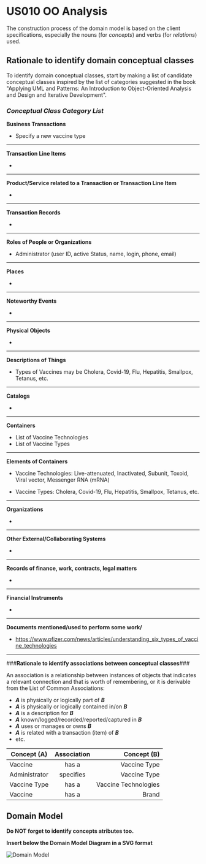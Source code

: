 # US010 OO Analysis #

The construction process of the domain model is based on the client specifications, especially the nouns (for _concepts_) and verbs (for _relations_) used. 

## Rationale to identify domain conceptual classes ##
To identify domain conceptual classes, start by making a list of candidate conceptual classes inspired by the list of categories suggested in the book "Applying UML and Patterns: An Introduction to Object-Oriented Analysis and Design and Iterative Development". 


### _Conceptual Class Category List_ ###

**Business Transactions**

* Specify a new vaccine type

---

**Transaction Line Items**

* 

---

**Product/Service related to a Transaction or Transaction Line Item**

* 

---


**Transaction Records**

* 

---  


**Roles of People or Organizations**

* Administrator (user ID, active Status, name, login, phone, email)


---


**Places**

*  

---

**Noteworthy Events**

* 

---


**Physical Objects**

*

---


**Descriptions of Things**

* Types of Vaccines may be Cholera, Covid-19, Flu, Hepatitis, Smallpox, Tetanus, etc.


---


**Catalogs**

*  

---


**Containers**

* List of Vaccine Technologies 
* List of Vaccine Types

---


**Elements of Containers**

* Vaccine Technologies: Live-attenuated, Inactivated, Subunit, 
Toxoid, Viral vector, Messenger RNA (mRNA)

* Vaccine Types: Cholera, Covid-19, Flu, Hepatitis, Smallpox, Tetanus, etc.

---


**Organizations**

*  

---

**Other External/Collaborating Systems**

*  


---


**Records of finance, work, contracts, legal matters**

* 

---


**Financial Instruments**

*  

---


**Documents mentioned/used to perform some work/**

* https://www.pfizer.com/news/articles/understanding_six_types_of_vaccine_technologies
---



###**Rationale to identify associations between conceptual classes**###

An association is a relationship between instances of objects that indicates a relevant connection and that is worth of remembering, or it is derivable from the List of Common Associations: 

+ **_A_** is physically or logically part of **_B_**
+ **_A_** is physically or logically contained in/on **_B_**
+ **_A_** is a description for **_B_**
+ **_A_** known/logged/recorded/reported/captured in **_B_**
+ **_A_** uses or manages or owns **_B_**
+ **_A_** is related with a transaction (item) of **_B_**
+ etc.



| Concept (A) 		   | Association   	 |          Concept (B) |
|------------------|:---------------:|---------------------:|
| Vaccine  	       |   has a  		 	   |         Vaccine Type |
| Administrator  	 | specifies 		 	  |         Vaccine Type |
| Vaccine Type  	  |   has a  		 	   | Vaccine Technologies |
| Vaccine   	      |   has a  		 	   |                Brand |



## Domain Model

**Do NOT forget to identify concepts atributes too.**

**Insert below the Domain Model Diagram in a SVG format**

![Domain Model](domain-model.svg)



